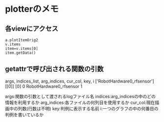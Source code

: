 # plotterのメモ

## 各viewにアクセス
```
a.plotItemOrig2
v.items
item=v.items[0]
item.getData()
````

## getattrで呼び出される関数の引数
args, indices_list, arg_indices, cur_col, key, i
['RobotHardware0_rfsensor'] [[0]] [0] 0 RobotHardware0_rfsensor 1

args:関数の引数として渡されるlogファイル名
indices:arg_indicesの中のどの情報を利用するか
arg_indices:各ファイルの何列目を使用するか
cur_col:現在描画中の列数(行数は不明)
key:判例に表示する名前
i:一つのグラフの中の何番目の判例を書いているか

